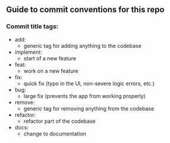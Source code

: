 ## Guide to commit conventions for this repo

### Commit title tags:
- add:
    - generic tag for adding anything to the codebase
- implement:
    - start of a new feature 
- feat:
    - work on a new feature
- fix:
    - quick fix (typo in the UI, non-severe logic errors, etc.)
- bug:
    - large fix (prevents the app from working properly)
- remove:
    - generic tag for removing anything from the codebase
- refactor:
    - refactor part of the codebase
- docs:
    - change to documentation

